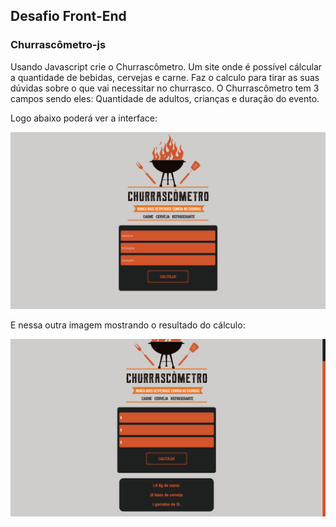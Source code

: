 <h2><b>Desafio Front-End</b></h2>
<h3>Churrascômetro-js</h3>
<p>Usando Javascript crie o Churrascômetro. Um site onde é possível cálcular a quantidade de bebidas, cervejas e carne. Faz o calculo para tirar as suas dúvidas sobre o que vai necessitar no churrasco. O Churrascômetro tem 3 campos sendo eles: Quantidade de adultos, crianças e duração do evento.

  Logo abaixo poderá ver a interface:
  
<img src="/Churrascometro (1).png" alt="Churrascômetro">
  
  E nessa outra imagem mostrando o resultado do cálculo:
  
<img src="/Churrascometro (2).png" alt="Churrascômetro">
